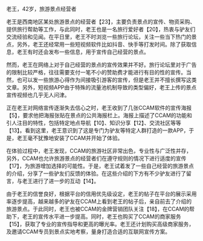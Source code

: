 老王，42岁，旅游景点经营者

老王是西南地区某处旅游景点的经营者【23】，主要负责景点的宣传、物资采购、提供旅行帮助等工作，与此同时，老王也是一名旅行爱好者【20】，热衷与驴友们交流经验和见闻。在平日里，老王不时浏览一些旅行论坛，关注一些当下热门的景点，另外，老王还经常用一些短视频软件比如抖音、快手等打发时间。除了获取信息，老王有时还会发布一些信息，用于宣传自己经营的景点。

然而，老王在网络上对于自己经营的景点的宣传效果并不好。旅行论坛里对于广告的限制比较严格，往往需要支付一笔不小的赞助费才能进行有目的性的宣传。当然，也可以发一些旅游心得作为间接吸引游客的宣传，但是老王并不擅长撰写这类文章。另外，短视频APP由于特殊的流量池机制导致的类型偏好，老王上传的景点宣传视频也几乎无人问津。

正在老王对网络宣传逐渐失去信心之时，老王收到了几张CCAM软件的宣传海报【5】，要求他把海报张贴在景点的公共海报栏上。海报上描述了CCAM的功能和引人注目的特性，包括特定地点导航【10】、知识分享【12】、交流社区等等【13】。看到这里，老王意识到了这是专门为驴友等特定人群打造的一款APP，于是，老王毫不犹豫地安装了CCAM并开始了体验。

在体验过程中，老王发现，CCAM的旅游社区非常出色，专业性与广泛性并存，另外，CCAM也允许旅游景点的经营者们在遵守规则的情况下进行适度的宣传【17】，为旅游增加选择的可能性。于是，老王试着发了一些自己经营的旅游景点的介绍，分享了一些驴友们反馈的体验。在这些介绍的下方有不少驴友进行了留言，与老王进行了进一步的互动【14】。

由于老王的信誉良好，根据平台的信用优先级设定，老王的帖子在平台的展示采用率逐步提高，越来越多的驴友在CCAM上看到老王的帖子后，亲自前去了介绍的旅游景点。于此同时，老王也被CCAM的金牌营销团队关注【18】，在CCAM的帮助下，老王的宣传水平进一步提高。同时，老王也购买了CCAM的商家服务【15】，获取了专业的宣传指导和更高的曝光率。老王还计划购买高级商家服务，及邀请CCAM专员到景点实地考察，量身打造合适的互联网宣传方案。